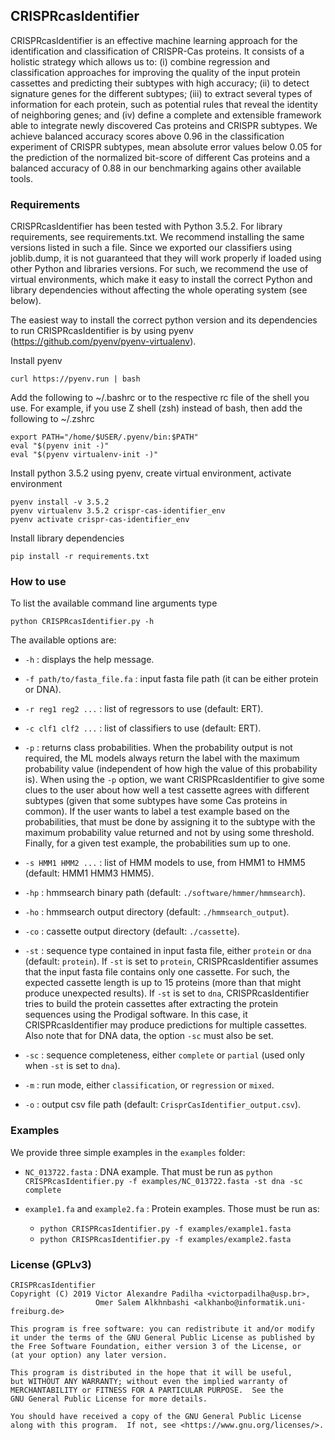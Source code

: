 ## CRISPRcasIdentifier

CRISPRcasIdentifier is an effective machine learning approach for the identification and classification of CRISPR-Cas proteins. It consists of a holistic strategy which allows us to: (i) combine regression and classification approaches for improving the quality of the input protein cassettes and predicting their subtypes with high accuracy; (ii) to detect signature genes for the different subtypes; (iii) to extract several types of information for each protein, such as potential rules that reveal the identity of neighboring genes; and (iv) define a complete and extensible framework able to integrate newly discovered Cas proteins and CRISPR subtypes. We achieve balanced accuracy scores above 0.96 in the classification experiment of CRISPR subtypes, mean absolute error values below 0.05 for the prediction of the normalized bit-score of different Cas proteins and a balanced accuracy of 0.88 in our benchmarking agains other available tools.

### Requirements

CRISPRcasIdentifier has been tested with Python 3.5.2. For library requirements, see requirements.txt. We recommend installing the same versions listed in such a file. Since we exported our classifiers using joblib.dump, it is not guaranteed that they will work properly if loaded using other Python and libraries versions. For such, we recommend the use of virtual environments, which make it easy to install the correct Python and library dependencies without affecting the whole operating system (see below).

The easiest way to install the correct python version and its dependencies to run CRISPRcasIdentifier is by using pyenv (https://github.com/pyenv/pyenv-virtualenv).

Install pyenv

```
curl https://pyenv.run | bash
```

Add the following to ~/.bashrc or to the respective rc file of the shell you use. For example, if you use Z shell (zsh) instead of bash, then add the following to ~/.zshrc

```
export PATH="/home/$USER/.pyenv/bin:$PATH"
eval "$(pyenv init -)"
eval "$(pyenv virtualenv-init -)"
```

Install python 3.5.2 using pyenv, create virtual environment, activate environment

```
pyenv install -v 3.5.2
pyenv virtualenv 3.5.2 crispr-cas-identifier_env
pyenv activate crispr-cas-identifier_env
```

Install library dependencies

```
pip install -r requirements.txt
```

### How to use

To list the available command line arguments type

    python CRISPRcasIdentifier.py -h

The available options are:

* `-h` : displays the help message.

* `-f path/to/fasta_file.fa` : input fasta file path (it can be either protein or DNA).

* `-r reg1 reg2 ...` : list of regressors to use (default: ERT).

* `-c clf1 clf2 ...` : list of classifiers to use (default: ERT).

* `-p` : returns class probabilities. When the probability output is not required, the ML models always return the label with the maximum probability value (independent of how high the value of this probability is). When using the `-p` option, we want CRISPRcasIdentifier to give some clues to the user about how well a test cassette agrees with different subtypes (given that some subtypes have some Cas proteins in common). If the user wants to label a test example based on the probabilities, that must be done by assigning it to the subtype with the maximum probability value returned and not by using some threshold. Finally, for a given test example, the probabilities sum up to one.

* `-s HMM1 HMM2 ...` : list of HMM models to use, from HMM1 to HMM5 (default: HMM1 HMM3 HMM5).

* `-hp` : hmmsearch binary path (default: `./software/hmmer/hmmsearch`).

* `-ho` : hmmsearch output directory (default: `./hmmsearch_output`).

* `-co` : cassette output directory (default: `./cassette`).

* `-st` : sequence type contained in input fasta file, either `protein` or `dna` (default: `protein`). If `-st` is set to `protein`, CRISPRcasIdentifier assumes that the input fasta file contains only one cassette. For such, the expected cassette length is up to 15 proteins (more than that might produce unexpected results). If `-st` is set to `dna`, CRISPRcasIdentifier tries to build the protein cassettes after extracting the protein sequences using the Prodigal software. In this case, it CRISPRcasIdentifier may produce predictions for multiple cassettes. Also note that for DNA data, the option `-sc` must also be set.

* `-sc` : sequence completeness, either `complete` or `partial` (used only when `-st` is set to `dna`).

* `-m` : run mode, either `classification`, or `regression` or `mixed`.

* `-o` : output csv file path (default: `CrisprCasIdentifier_output.csv`).

### Examples

We provide three simple examples in the `examples` folder:

* `NC_013722.fasta` : DNA example. That must be run as `python CRISPRcasIdentifier.py -f examples/NC_013722.fasta -st dna -sc complete`

* `example1.fa` and `example2.fa` : Protein examples. Those must be run as:
    * `python CRISPRcasIdentifier.py -f examples/example1.fasta`
    * `python CRISPRcasIdentifier.py -f examples/example2.fasta`

### License (GPLv3)

    CRISPRcasIdentifier
    Copyright (C) 2019 Victor Alexandre Padilha <victorpadilha@usp.br>,
                       Omer Salem Alkhnbashi <alkhanbo@informatik.uni-freiburg.de>

    This program is free software: you can redistribute it and/or modify
    it under the terms of the GNU General Public License as published by
    the Free Software Foundation, either version 3 of the License, or
    (at your option) any later version.

    This program is distributed in the hope that it will be useful,
    but WITHOUT ANY WARRANTY; without even the implied warranty of
    MERCHANTABILITY or FITNESS FOR A PARTICULAR PURPOSE.  See the
    GNU General Public License for more details.

    You should have received a copy of the GNU General Public License
    along with this program.  If not, see <https://www.gnu.org/licenses/>.